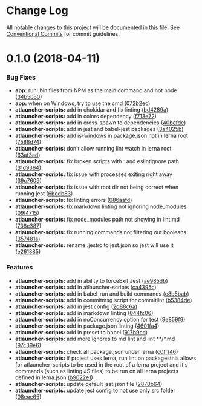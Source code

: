 # Change Log

All notable changes to this project will be documented in this file.
See [Conventional Commits](https://conventionalcommits.org) for commit guidelines.

<a name="0.1.0"></a>
# 0.1.0 (2018-04-11)


### Bug Fixes

* **app:** run .bin files from NPM as the main command and not node ([34b5b50](https://github.com/ATLauncher/javascript/commit/34b5b50))
* **app:** when on Windows, try to use the cmd ([072b2ec](https://github.com/ATLauncher/javascript/commit/072b2ec))
* **atlauncher-scripts:** add in chokidar and fix linting ([bd4289a](https://github.com/ATLauncher/javascript/commit/bd4289a))
* **atlauncher-scripts:** add in colors dependency ([f713e72](https://github.com/ATLauncher/javascript/commit/f713e72))
* **atlauncher-scripts:** add in cross-spawn to dependencies ([40befde](https://github.com/ATLauncher/javascript/commit/40befde))
* **atlauncher-scripts:** add in jest and babel-jest packages ([3a4025b](https://github.com/ATLauncher/javascript/commit/3a4025b))
* **atlauncher-scripts:** add is-windows in package.json not in lerna root ([7588d74](https://github.com/ATLauncher/javascript/commit/7588d74))
* **atlauncher-scripts:** don't allow running lint watch in lerna root ([63af3ad](https://github.com/ATLauncher/javascript/commit/63af3ad))
* **atlauncher-scripts:** fix broken scripts with : and eslintignore path ([31d9364](https://github.com/ATLauncher/javascript/commit/31d9364))
* **atlauncher-scripts:** fix issue with processes exiting right away ([39c7609](https://github.com/ATLauncher/javascript/commit/39c7609))
* **atlauncher-scripts:** fix issue with root dir not being correct when running jest ([6bedb83](https://github.com/ATLauncher/javascript/commit/6bedb83))
* **atlauncher-scripts:** fix linting errors ([086aafd](https://github.com/ATLauncher/javascript/commit/086aafd))
* **atlauncher-scripts:** fix markdown linting not ignoring node_modules ([09f4715](https://github.com/ATLauncher/javascript/commit/09f4715))
* **atlauncher-scripts:** fix node_modules path not showing in lint:md ([738c387](https://github.com/ATLauncher/javascript/commit/738c387))
* **atlauncher-scripts:** fix running commands not filtering out booleans ([357481a](https://github.com/ATLauncher/javascript/commit/357481a))
* **atlauncher-scripts:** rename .jestrc to jest.json so jest will use it ([e261385](https://github.com/ATLauncher/javascript/commit/e261385))


### Features

* **atlauncher-scripts:** add in ability to forceExit Jest ([ae985db](https://github.com/ATLauncher/javascript/commit/ae985db))
* **atlauncher-scripts:** add in atlauncher-scripts ([ca4395c](https://github.com/ATLauncher/javascript/commit/ca4395c))
* **atlauncher-scripts:** add in babel-run and build commands ([e8b5bab](https://github.com/ATLauncher/javascript/commit/e8b5bab))
* **atlauncher-scripts:** add in commitmsg script for commitlint ([b5384de](https://github.com/ATLauncher/javascript/commit/b5384de))
* **atlauncher-scripts:** add in jest config ([2d88c6a](https://github.com/ATLauncher/javascript/commit/2d88c6a))
* **atlauncher-scripts:** add in markdown linting ([044fc06](https://github.com/ATLauncher/javascript/commit/044fc06))
* **atlauncher-scripts:** add in noConcurrency option for test ([9e859f9](https://github.com/ATLauncher/javascript/commit/9e859f9))
* **atlauncher-scripts:** add in package.json linting ([4601fa4](https://github.com/ATLauncher/javascript/commit/4601fa4))
* **atlauncher-scripts:** add in preset to babel ([917b9cd](https://github.com/ATLauncher/javascript/commit/917b9cd))
* **atlauncher-scripts:** add more ignores to md lint and lint **/*.md ([97c39e6](https://github.com/ATLauncher/javascript/commit/97c39e6))
* **atlauncher-scripts:** check all package.json under lerna ([c0ff146](https://github.com/ATLauncher/javascript/commit/c0ff146))
* **atlauncher-scripts:** if project uses lerna, run lint on packagesthis allows for atlauncher-scripts to be used in the root of a lerna project and it's commands (such as linting JS files) to be run on all lerna projects defined in lerna.json ([b9022e1](https://github.com/ATLauncher/javascript/commit/b9022e1))
* **atlauncher-scripts:** update default jest.json file ([2870b64](https://github.com/ATLauncher/javascript/commit/2870b64))
* **atlauncher-scripts:** update jest config to not use only src folder ([08cec65](https://github.com/ATLauncher/javascript/commit/08cec65))
